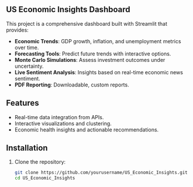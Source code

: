 ## US Economic Insights Dashboard

This project is a comprehensive dashboard built with Streamlit that provides:
- **Economic Trends**: GDP growth, inflation, and unemployment metrics over time.
- **Forecasting Tools**: Predict future trends with interactive options.
- **Monte Carlo Simulations**: Assess investment outcomes under uncertainty.
- **Live Sentiment Analysis**: Insights based on real-time economic news sentiment.
- **PDF Reporting**: Downloadable, custom reports.

## Features
- Real-time data integration from APIs.
- Interactive visualizations and clustering.
- Economic health insights and actionable recommendations.

## Installation
1. Clone the repository:
   ```bash
   git clone https://github.com/yourusername/US_Economic_Insights.git
   cd US_Economic_Insights
